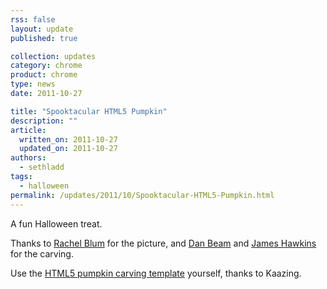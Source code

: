 ```yaml
---
rss: false
layout: update
published: true

collection: updates
category: chrome
product: chrome
type: news
date: 2011-10-27

title: "Spooktacular HTML5 Pumpkin"
description: ""
article:
  written_on: 2011-10-27
  updated_on: 2011-10-27
authors:
  - sethladd
tags:
  - halloween
permalink: /updates/2011/10/Spooktacular-HTML5-Pumpkin.html
---
```

<p>A fun Halloween treat.</p>

<p>
Thanks to <a href="https://plus.google.com/107226275692313566931/">Rachel Blum</a> for the picture, and <a href="https://plus.google.com/116115719351294422282/">Dan Beam</a> and <a href="https://plus.google.com/117548600251804149016/">James Hawkins</a> for the carving.
</p>

<p>
Use the <a href="http://kaazingcorp.cachefly.net/com/file/kaazing-training-happy-halloween.pdf">HTML5 pumpkin carving template</a> yourself, thanks to Kaazing.
</p>